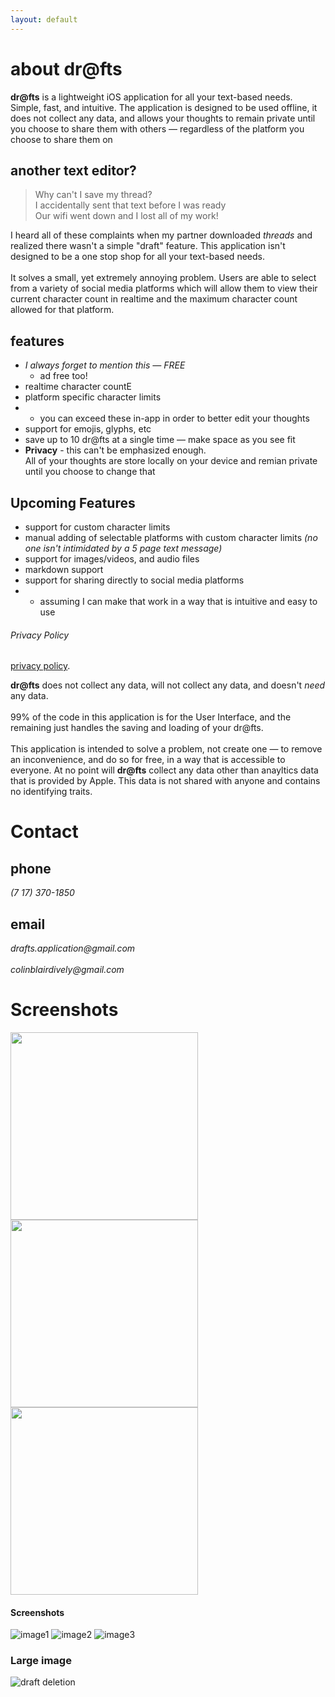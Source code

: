 ```yaml
---
layout: default
---
```


<!-- Text can be **bold**, _italic_, or ~~strikethrough~~. -->
# about dr@fts

**dr@fts** is a lightweight iOS application for all your text-based needs. Simple, fast, and intuitive. 
The application is designed to be used offline, it does not collect any data, and allows your thoughts to remain
private until you choose to share them with others — regardless of the platform you choose to share them on

## another text editor?

> Why can't I save my thread? <br>
> I accidentally sent that text before I was ready <br>
> Our wifi went down and I lost all of my work! <br>

I heard all of these complaints when my partner downloaded _threads_ and realized there wasn't a simple "draft" feature. This 
application isn't designed to be a one stop shop for all your text-based needs. 
<br><br>
It solves a small, yet extremely annoying problem. 
Users are able to select from a variety of social media platforms which will allow them to view their current character count in 
realtime and the maximum character count allowed for that platform. 

## features

* _I always forget to mention this — FREE_  
  * ad free too!
* realtime character countE
* platform specific character limits 
* * you can exceed these in-app in order to better edit your thoughts
* support for emojis, glyphs, etc
* save up to 10 dr@fts at a single time — make space as you see fit
* **Privacy** - this can't be emphasized enough. <br>
All of your thoughts are store locally on your device and remian private until you choose to change that

## Upcoming Features

* support for custom character limits
* manual adding of selectable platforms with custom character limits _(no one isn't intimidated by a 5 page text message)_
* support for images/videos, and audio files
* markdown support
* support for sharing directly to social media platforms 
* * assuming I can make that work in a way that is intuitive and easy to use 

###### Privacy Policy
[privacy policy](./another-page.html).
<br>

**dr@fts** does not collect any data,
will not collect any data, and doesn't _need_ any data. <br><br>
99% of the code in this application is for the User Interface, and the remaining just handles the saving and loading of your dr@fts.
<br><br>
This application is intended to solve a problem, not create one — to remove an inconvenience, and do so for free, in a way that is accessible to everyone.
At no point will **dr@fts** collect any data other than anayltics data that is provided by Apple. This data is not shared with anyone and
contains no identifying traits.

# Contact
## phone
_(7 17) 370-1850_
## email
_drafts.application@gmail.com_ <br><br>
_colinblairdively@gmail.com_

# Screenshots

<div>
  <img src="https://user-images.githubusercontent.com/92187527/257017391-a5040924-7c63-463f-8477-00c76dd4d31b.png" height="300">
  <img src="https://user-images.githubusercontent.com/92187527/257017391-a5040924-7c63-463f-8477-00c76dd4d31b.png" height="300">
  <img src="https://user-images.githubusercontent.com/92187527/257017391-a5040924-7c63-463f-8477-00c76dd4d31b.png" height="300">
</div>

#### Screenshots
  ![image1](https://user-images.githubusercontent.com/92187527/257017387-15e78085-bd47-46c3-874f-74dcc9152d75.jpg)
  ![image2](https://user-images.githubusercontent.com/92187527/257017387-15e78085-bd47-46c3-874f-74dcc9152d75.jpg)
  ![image3](https://user-images.githubusercontent.com/92187527/257017393-b06b5cb1-5141-4ac5-9787-8ec89b230c13.png)

### Large image
![draft deletion](https://user-images.githubusercontent.com/92187527/257017390-9c81e3a1-95e1-4fd0-97a6-6151c14d8a4e.png)